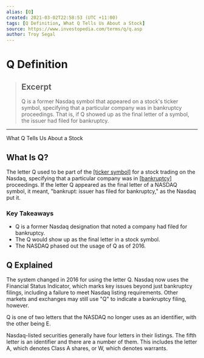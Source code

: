 ```yaml
---
alias: [Q]
created: 2021-03-02T22:58:53 (UTC +11:00)
tags: [Q Definition, What Q Tells Us About a Stock]
source: https://www.investopedia.com/terms/q/q.asp
author: Troy Segal
---
```


# Q Definition

> ## Excerpt
> Q is a former Nasdaq symbol that appeared on a stock's ticker symbol, specifying that a particular company was in bankruptcy proceedings. That is, if Q showed up as the final letter of a symbol, the issuer had filed for bankruptcy.

---

What Q Tells Us About a Stock
## What Is Q?

The letter Q used to be part of the [[ticker symbol]](https://www.investopedia.com/terms/t/tickersymbol.asp) for a stock trading on the Nasdaq, specifying that a particular company was in [[bankruptcy]](https://www.investopedia.com/terms/b/bankruptcy.asp) proceedings. If the letter Q appeared as the final letter of a NASDAQ symbol, it meant, "bankrupt: issuer has filed for bankruptcy," as the Nasdaq put it.

### Key Takeaways

-   Q is a former Nasdaq designation that noted a company had filed for bankruptcy.
-   The Q would show up as the final letter in a stock symbol.
-   The NASDAQ phased out the usage of Q as of 2016.

## Q Explained

The system changed in 2016 for using the letter Q. Nasdaq now uses the Financial Status Indicator, which marks key issues beyond just bankruptcy filings, including a failure to meet Nasdaq listing requirements. Other markets and exchanges may still use "Q" to indicate a bankruptcy filing, however.

Q is one of two letters that the NASDAQ no longer uses as an identifier, with the other being E.

Nasdaq-listed securities generally have four letters in their listings. The fifth letter is an identifier and there are a number of them. This includes the letter A, which denotes Class A shares, or W, which denotes warrants.
